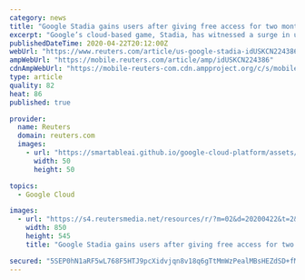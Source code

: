 ```yaml
---
category: news
title: "Google Stadia gains users after giving free access for two months"
excerpt: "Google’s cloud-based game, Stadia, has witnessed a surge in users after the tech giant gifted two months of free access to its premium version for gamers sheltering at home to curb the spread of the coronavirus."
publishedDateTime: 2020-04-22T20:12:00Z
webUrl: "https://www.reuters.com/article/us-google-stadia-idUSKCN224386"
ampWebUrl: "https://mobile.reuters.com/article/amp/idUSKCN224386"
cdnAmpWebUrl: "https://mobile-reuters-com.cdn.ampproject.org/c/s/mobile.reuters.com/article/amp/idUSKCN224386"
type: article
quality: 82
heat: 86
published: true

provider:
  name: Reuters
  domain: reuters.com
  images:
    - url: "https://smartableai.github.io/google-cloud-platform/assets/images/organizations/reuters.com-50x50.jpg"
      width: 50
      height: 50

topics:
  - Google Cloud

images:
  - url: "https://s4.reutersmedia.net/resources/r/?m=02&d=20200422&t=2&i=1516080494&w=&fh=545px&fw=&ll=&pl=&sq=&r=LYNXNPEG3L24Y"
    width: 850
    height: 545
    title: "Google Stadia gains users after giving free access for two months"

secured: "5SEP0hN1aRF5wL768F5HTJ9pcXidvjqn8v18q6gTtMmWzPealMBsHEZdSD+fMdwS//yNuqiXumB1QkvGrvZrnf5wLVLGkxoJ9E5WYl6UW7lHbltcWzRY3U8JPfH5G3pX3J7uZdSBvmAcrR7oxTeGzIHDiVI1Nl6JzO/ZGhFEm3Egi7uxLztddlr+JqLydFhhoFh6xPPD0LS/lAzQDhJAVwdVFt/tdaPz6mWoJILuZYQhZ6de/Yws14ybVuyIxAWUEjsn4ZZUc+JC7jrMc5aa9sDb3td9Quw39EfTcxZn3L1zD9VagmcPtJFYEqSRQ18/OaXFtTML2lyA53b0ZK+YfckhBhIc0L7VELwxtRfsYY7fyOUA8V5ZTvzT/kSlZnGtzvEpEfHgiVGsi145779KXygamn+ZbMd3Apv7doQO9K40pa5Xaibvlp7a7FXTNYTv8+EffECmcYMuh4OnAOa5rDB21Ii8wYVX0vqKplLTp9g=;82nNEA5fat+RFKcmkrhG3Q=="
---
```


